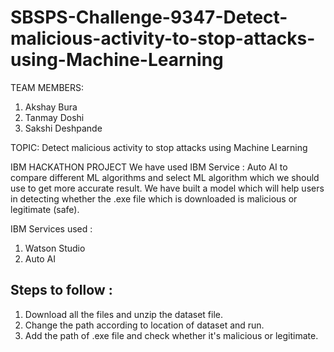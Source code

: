 # SBSPS-Challenge-9347-Detect-malicious-activity-to-stop-attacks-using-Machine-Learning
TEAM MEMBERS:

  1. Akshay Bura
  2. Tanmay Doshi
  3. Sakshi Deshpande

TOPIC: 
  Detect malicious activity to stop attacks using Machine Learning

IBM HACKATHON PROJECT
  We have used IBM Service : Auto AI to compare different ML algorithms and select ML algorithm which we should use to get more accurate result. We have built a model which will help users in detecting whether the .exe file which is downloaded is malicious or legitimate (safe).

IBM Services used :
  1. Watson Studio
  2. Auto AI

## Steps to follow :
  1. Download all the files and unzip the dataset file.
  2. Change the path according to location of dataset and run.
  3. Add the path of .exe file and check whether it's malicious or legitimate.
